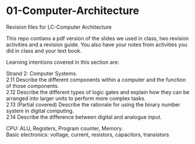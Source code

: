 # 01-Computer-Architecture
Revision files for LC-Computer Architecture

This repo contians a pdf version of the slides we used in class, two revision activities and a revision guide.
You also have your notes from activities you did in class and your text book.

Learning intentions covered in this section are:

Strand 2: Computer Systems.   
2.11 Describe the different components within a computer and the function of those components.   
2.12 Describe the different types of logic gates and explain how they can be arranged into larger units to perform more complex tasks.   
2.13 (Partial covered) Describe the rationale for using the binary number system in digital computing.  
2.14 Describe the difference between digital and analogue input.  

CPU: ALU, Registers, Program counter, Memory.    
Basic electronics: voltage, current, resistors, capacitors, transistors 
